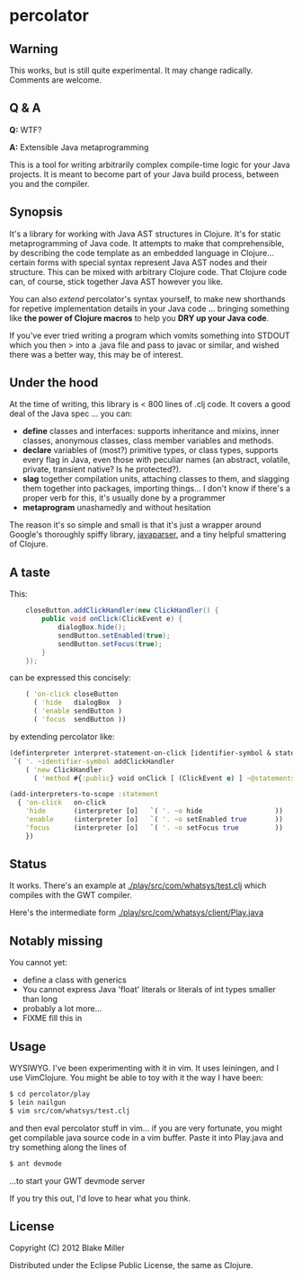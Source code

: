 # percolator

## Warning
This works, but is still quite experimental. It may change radically. Comments are welcome.

## Q & A
**Q:** WTF?

**A:** Extensible Java metaprogramming

This is a tool for writing arbitrarily complex compile-time logic for your Java projects. It is meant to become part of your Java build process, between you and the compiler.

## Synopsis
It's a library for working with Java AST structures in Clojure. It's for static
metaprogramming of Java code. It attempts to make that comprehensible, by
describing the code template as an embedded language in Clojure... certain
forms with special syntax represent Java AST nodes and their structure. This
can be mixed with arbitrary Clojure code. That Clojure code can, of course,
stick together Java AST however you like.

You can also *extend* percolator's syntax yourself, to make new shorthands for
repetive implementation details in your Java code ... bringing something like
**the power of Clojure macros** to help you **DRY up your Java code**.

If you've ever tried writing a program which vomits something into STDOUT which
you then > into a .java file and pass to javac or similar, and wished there
was a better way, this may be of interest.

## Under the hood
At the time of writing, this library is < 800 lines of .clj code. It covers a
good deal of the Java spec ... you can:

* **define** classes and interfaces: supports inheritance and mixins, inner classes, anonymous classes, class member variables and methods.
* **declare** variables of (most?) primitive types, or class types, supports every flag in Java, even those with peculiar names (an abstract, volatile, private, transient native? Is he protected?).
* **slag** together compilation units, attaching classes to them, and slagging them together into packages, importing things... I don't know if there's a proper verb for this, it's usually done by a programmer
* **metaprogram** unashamedly and without hesitation

The reason it's so simple and small is that it's just a wrapper around Google's thoroughly spiffy library, [javaparser](http://code.google.com/p/javaparser/), and a tiny helpful smattering of Clojure.

## A taste
This:
```java
    closeButton.addClickHandler(new ClickHandler() {
        public void onClick(ClickEvent e) {
            dialogBox.hide();
            sendButton.setEnabled(true);
            sendButton.setFocus(true);
        }
    });
```

can be expressed this concisely:
```clojure
    ( 'on-click closeButton
      ( 'hide   dialogBox  )
      ( 'enable sendButton )
      ( 'focus  sendButton ))
```

by extending percolator like:
```clojure
(definterpreter interpret-statement-on-click [identifier-symbol & statements]
 `( '. ~identifier-symbol addClickHandler
    ( 'new ClickHandler
      ( 'method #{:public} void onClick [ (ClickEvent e) ] ~@statements ))))

(add-interpreters-to-scope :statement
  { 'on-click   on-click
    'hide       (interpreter [o]   `( '. ~o hide                  ))
    'enable     (interpreter [o]   `( '. ~o setEnabled true       ))
    'focus      (interpreter [o]   `( '. ~o setFocus true         ))
    })
```

## Status

It works. There's an example at [./play/src/com/whatsys/test.clj](https://github.com/blak3mill3r/percolator/blob/master/play/src/com/whatsys/test.clj) which compiles with the GWT compiler.

Here's the intermediate form [./play/src/com/whatsys/client/Play.java](https://github.com/blak3mill3r/percolator/blob/master/play/src/com/whatsys/client/Play.java)

## Notably missing

You cannot yet:

* define a class with generics
* You cannot express Java 'float' literals or literals of int types smaller than long
* probably a lot more...
* FIXME fill this in

## Usage

WYSIWYG. I've been experimenting with it in vim. It uses leiningen, and I use VimClojure. You might be able to toy with it the way I have been:
```bash
$ cd percolator/play
$ lein nailgun
$ vim src/com/whatsys/test.clj
```
and then eval percolator stuff in vim... if you are very fortunate, you might get compilable java source code in a vim buffer. Paste it into Play.java and try something along the lines of
```bash
$ ant devmode
```

...to start your GWT devmode server

If you try this out, I'd love to hear what you think.

## License

Copyright (C) 2012 Blake Miller

Distributed under the Eclipse Public License, the same as Clojure.
